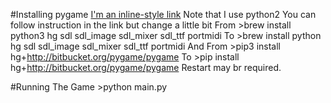 #Installing pygame
    [I'm an inline-style link](https://www.google.com)
    Note that I use python2
    You can follow instruction in the link but change a little bit
    From
        >brew install python3 hg sdl sdl_image sdl_mixer sdl_ttf portmidi
    To
        >brew install python hg sdl sdl_image sdl_mixer sdl_ttf portmidi
    And
    From
        >pip3 install hg+http://bitbucket.org/pygame/pygame
    To
        >pip install hg+http://bitbucket.org/pygame/pygame
    Restart may br required.


#Running The Game
    >python main.py
